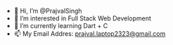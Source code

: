 - 👋 Hi, I’m @PrajvalSingh
- 👀 I’m interested in Full Stack Web Development
- 🌱 I’m currently learning Dart + C
- 📫 My Email Addres: prajval.laptop2323@gmail.com

<!---
PrajvalSingh/PrajvalSingh is a ✨ special ✨ repository because its `README.md` (this file) appears on your GitHub profile.
You can click the Preview link to take a look at your changes.
--->
